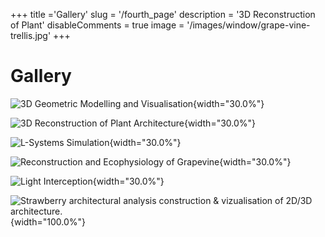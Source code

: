 +++
title ='Gallery'
slug = '/fourth_page'
description = '3D Reconstruction of Plant'
disableComments = true
image = '/images/window/grape-vine-trellis.jpg'
+++

# Gallery

![3D Geometric Modelling and
Visualisation](/images/openalea.rtfd.io/doc/tutorials/notebook/images/plantgl_objects.png){width="30.0%"}

![3D Reconstruction of Plant
Architecture](/images/openalea.rtfd.io/doc/tutorials/notebook/images/mtg_plantframe.png){width="30.0%"}

![L-Systems Simulation](/images/openalea.rtfd.io/doc/tutorials/notebook/images/lpy_lpymagic.png){width="30.0%"}

![Reconstruction and Ecophysiology of
Grapevine](/images/openalea.rtfd.io/doc/tutorials/notebook/images/hydroshoot_grapevine.png){width="30.0%"}

![Light Interception](/images/openalea.rtfd.io/doc/tutorials/notebook/images/caribu_crops.png){width="30.0%"}

![Strawberry architectural analysis construction & vizualisation of
2D/3D architecture.](/images/openalea.rtfd.io/doc/tutorials/notebook/images/strawberry.png){width="100.0%"}
